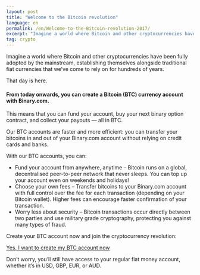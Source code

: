 ```yaml
---
layout: post
title: "Welcome to the Bitcoin revolution"
language: en
permalink: /en/Welcome-to-the-Bitcoin-revolution-2017/
excerpt: "Imagine a world where Bitcoin and other cryptocurrencies have been fully adopted by the mainstream, establishing themselves alongside traditional fiat currencies ..."
tag: crypto
---
```

Imagine a world where Bitcoin and other cryptocurrencies have been fully adopted by the mainstream, establishing themselves alongside traditional fiat currencies that we’ve come to rely on for hundreds of years.

That day is here.

#### From today onwards, you can create a Bitcoin (BTC) currency account with Binary.com.

This means that you can fund your account, buy your next binary option contract, and collect your payouts –– all in BTC.

Our BTC accounts are faster and more efficient: you can transfer your bitcoins in and out of your Binary.com account without relying on credit cards and banks.

With our BTC accounts, you can:


<ul class="bullet">
<li>Fund your account from anywhere, anytime – Bitcoin runs on a global, decentralised peer-to-peer network that never sleeps. You can top up your account even on weekends and holidays!</li>
<li>Choose your own fees – Transfer bitcoins to your Binary.com account with full control over the fee for each transaction (depending on your Bitcoin wallet). Higher fees can encourage faster confirmation of your transaction.</li>
<li>Worry less about security – Bitcoin transactions occur directly between two parties and use military grade cryptography, protecting you against many types of fraud.</li>
</ul>

<div class="separator-lg"></div>
<p class="sc--center">Create your BTC account now and join the cryptocurrency revolution:</p>
			
<div class="cta-lg">	
	<a href="https://www.binary.com/en/user/accounts.html?utm_source=blog&utm_medium=social&utm_campaign=native_btc" class="button"><span>Yes, I want to create my BTC account now</span></a>	
</div>


Don’t worry, you’ll still have access to your regular fiat money account, whether it’s in USD, GBP, EUR, or AUD.